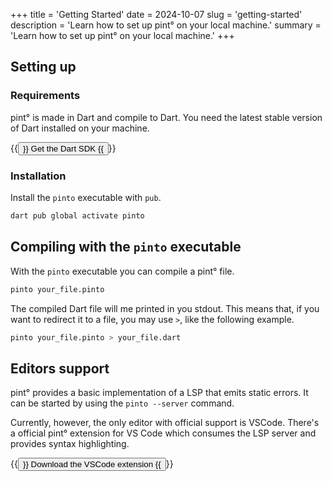 +++
title = 'Getting Started'
date = 2024-10-07
slug = 'getting-started'
description = 'Learn how to set up pint° on your local machine.'
summary = 'Learn how to set up pint° on your local machine.'
+++

## Setting up

### Requirements

pint° is made in Dart and compile to Dart. You need the latest stable version of
Dart installed on your machine.

{{<button href="https://dart.dev/get-dart" target="_blank">}}
Get the Dart SDK
{{</button>}}

### Installation

Install the `pinto` executable with `pub`.

```sh
dart pub global activate pinto
```

## Compiling with the `pinto` executable

With the `pinto` executable you can compile a pint° file.

```sh
pinto your_file.pinto
```

The compiled Dart file will me printed in you stdout. This means that, if you
want to redirect it to a file, you may use `>`, like the following example.

```sh
pinto your_file.pinto > your_file.dart
```

## Editors support

pint° provides a basic implementation of a LSP that emits static
errors. It can be started by using the `pinto --server` command.

Currently, however, the only editor with official support is VSCode. There's a
official pint° extension for VS Code which consumes the LSP server and provides
syntax highlighting.

{{<button href="https://marketplace.visualstudio.com/items?itemName=mateusfccp.pinto">}}
Download the VSCode extension
{{</button>}}
